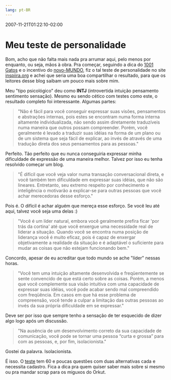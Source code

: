 ```yaml
---
lang: pt-BR
---
```


2007-11-21T01:22:10-02:00
# Meu teste de personalidade

Bom, acho que não falta mais nada pra arrumar aqui, pelo menos por enquanto, ou seja, mãos à obra. Pra começar, seguindo a dica do [1001 Gatos](http://1001gatos.org/tipos-psicologicos-carl-jung-descubra-qual-e-o-seu/) e o incentivo do [novo-MUNDO](http://novo-mundo.org/log/2007/11/20/teste-de-personalidade-como-voce-e/), fiz o tal teste de personalidade no site [inspiira.org](http://www.inspiira.org/) e achei que seria uma boa compartilhar o resultado, para que os leitores desse blog saibam um pouco mais sobre mim.

Meu "tipo psicológico" deu como **INTJ** (introvertida intuição pensamento sentimento sensação). Mesmo eu sendo cético com testes como este, o resultado completo foi interessante. Algumas partes:

> "Não é fácil para você conseguir expressar suas visões, pensamentos e abstrações internas, pois estes se encontram numa forma interna altamente individualizada, não sendo assim diretamente traduzíveis numa maneira que outros possam compreender. Porém, você geralmente é levado a traduzir suas idéias na forma de um plano ou de um sistema que seja fácil de explicar, ao invés de através de uma tradução direta dos seus pensamentos para as pessoas."

Perfeito. Tão perfeito que eu nunca conseguiria expressar minha dificuldade de expressão de uma maneira melhor. Talvez por isso eu tenha resolvido começar um blog.

> "É difícil que você veja valor numa transação conversacional direta, e você também tem dificuldade em expressar suas idéias, que não são lineares. Entretanto, seu extremo respeito por conhecimento e inteligência o motivarão a explicar-se para outras pessoas que você achar merecedoras desse esforço."

Pois é. O difícil é achar alguém que mereça esse esforço. Se você leu até aqui, talvez você seja uma delas :)

> "Você é um líder natural, embora você geralmente prefira ficar 'por trás da cortina' até que você enxergue uma necessidade real de liderar a situação. Quando você se encontra numa posição de liderança você é muito eficaz, pois é capaz de enxergar objetivamente a realidade da situação e é adaptável o suficiente para mudar as coisas que não estejam funcionando bem."

Concordo, apesar de eu acreditar que todo mundo se ache "líder" nessas horas.

> "Você tem uma intuição altamente desenvolvida e freqüentemente se sente convencido de que está certo sobre as coisas. Porém, a menos que você complemente sua visão intuitiva com uma capacidade de expressar suas idéias, você pode acabar sendo mal compreendido com freqüência. Em casos em que há esse problema de compreensão, você tende a culpar a limitação das outras pessoas ao invés da sua própria dificuldade em se expressar."

Deve ser por isso que sempre tenho a sensação de ter esquecido de dizer algo logo após um discussão.

> "Na ausência de um desenvolvimento correto da sua capacidade de comunicação, você pode se tornar uma pessoa “curta e grossa” para com as pessoas, e, por fim, isolacionista."

Gostei da palavra. Isolacionista.

É isso. O [teste](http://www.inspiira.org/) tem 60 e poucas questões com duas alternativas cada e necessita cadastro. Fica a dica pra quem quiser saber mais sobre si mesmo ou pra mandar scrap para os miguxos do Orkut.
